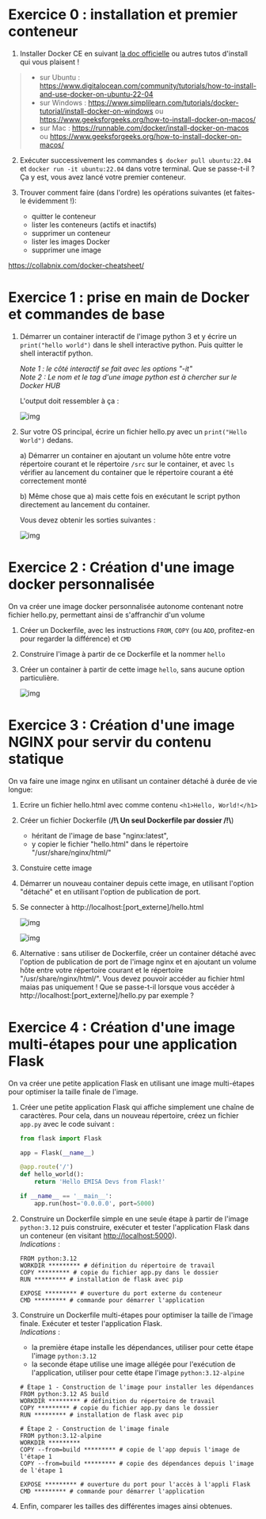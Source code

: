 # Exercice 0 : installation et premier conteneur

1. Installer Docker CE en suivant [la doc officielle](https://docs.docker.com/get-docker/) ou autres tutos d'install qui vous plaisent !
> * sur Ubuntu : https://www.digitalocean.com/community/tutorials/how-to-install-and-use-docker-on-ubuntu-22-04  
> * sur Windows : https://www.simplilearn.com/tutorials/docker-tutorial/install-docker-on-windows ou https://www.geeksforgeeks.org/how-to-install-docker-on-macos/
> * sur Mac : https://runnable.com/docker/install-docker-on-macos ou https://www.geeksforgeeks.org/how-to-install-docker-on-macos/

2. Exécuter successivement les commandes `$ docker pull ubuntu:22.04` et `docker run -it ubuntu:22.04` dans votre terminal. Que se passe-t-il ? Ça y est, vous avez lancé votre premier conteneur.

3. Trouver comment faire (dans l'ordre) les opérations suivantes (et faites-le évidemment !):
    * quitter le conteneur
    * lister les conteneurs (actifs et inactifs)
    * supprimer un conteneur
    * lister les images Docker
    * supprimer une image

https://collabnix.com/docker-cheatsheet/


# Exercice 1 : prise en main de Docker et commandes de base

1. Démarrer un container interactif de l'image python 3 et y écrire un `print("hello world")` dans le shell interactive python. Puis quitter le shell interactif python.

    _Note 1 : le côté interactif se fait avec les options "-it"_  
    _Note 2 : Le nom et le tag d'une image python est à chercher sur le Docker HUB_  

    L'output doit ressembler à ça :

    ![img](imgs/img1.png)

2. Sur votre OS principal, écrire un fichier hello.py avec un `print("Hello World")` dedans.

    a) Démarrer un container en ajoutant un volume hôte entre votre répertoire courant et le répertoire `/src` sur le container, et avec `ls` vérifier au lancement du container que le répertoire courant a été correctement monté

    b) Même chose que a) mais cette fois en exécutant le script python directement au lancement du container.  

    Vous devez obtenir les sorties suivantes :

    ![img](imgs/img2.png)

# Exercice 2 : Création d'une image docker personnalisée

On va créer une image docker personnalisée autonome contenant notre fichier hello.py, permettant ainsi de s'affranchir d'un volume

1. Créer un Dockerfile, avec les instructions `FROM`, `COPY` (ou `ADD`, profitez-en pour regarder la différence) et `CMD`
2. Construire l'image à partir de ce Dockerfile et la nommer `hello`
3. Créer un container à partir de cette image `hello`, sans aucune option particulière.

    ![img](imgs/img3.png)

# Exercice 3 : Création d'une image NGINX pour servir du contenu statique

On va faire une image nginx en utilisant un container détaché à durée de vie longue:

1. Ecrire un fichier hello.html avec comme contenu `<h1>Hello, World!</h1>`
2. Créer un fichier Dockerfile (**/!\\ Un seul Dockerfile par dossier /!\\**)
    - héritant de l'image de base "nginx:latest",  
    - y copier le fichier "hello.html" dans le répertoire "/usr/share/nginx/html/"  
3. Constuire cette image
4. Démarrer un nouveau container depuis cette image, en utilisant l'option "détaché" et en utilisant l'option de publication de port.
5. Se connecter à http://localhost:[port_externe]/hello.html

    ![img](imgs/img4.png)

    ![img](imgs/img5.png)

6. Alternative : sans utiliser de Dockerfile, créer un container détaché avec l'option de publication de port de l'image nginx et en ajoutant un volume hôte entre votre répertoire courant et le répertoire "/usr/share/nginx/html/". Vous devez pouvoir accéder au fichier html maias pas uniquement ! Que se passe-t-il lorsque vous accéder à http://localhost:[port_externe]/hello.py par exemple ?

# Exercice 4 : Création d'une image multi-étapes pour une application Flask

On va créer une petite application Flask en utilisant une image multi-étapes pour optimiser la taille finale de l'image.

1. Créer une petite application Flask qui affiche simplement une chaîne de caractères.
    Pour cela, dans un nouveau répertoire, créez un fichier `app.py` avec le code suivant :
    ```python
    from flask import Flask

    app = Flask(__name__)

    @app.route('/')
    def hello_world():
        return 'Hello EMISA Devs from Flask!'

    if __name__ == '__main__':
        app.run(host='0.0.0.0', port=5000)
    ```
2. Construire un Dockerfile simple en une seule étape à partir de l'image `python:3.12` puis construire, exécuter et tester l'application Flask dans un conteneur (en visitant [http://localhost:5000](http://localhost:5000)).  
    _Indications_ :
    ```docker
    FROM python:3.12
    WORKDIR ********* # définition du répertoire de travail
    COPY ********* # copie du fichier app.py dans le dossier
    RUN ********* # installation de flask avec pip
    
    EXPOSE ********* # ouverture du port externe du conteneur
    CMD ********* # commande pour démarrer l'application
    ```
    
3. Construire un Dockerfile multi-étapes pour optimiser la taille de l'image finale. Exécuter et tester l'application Flask.  
    _Indications_ :
    - la première étape installe les dépendances, utiliser pour cette étape l'image `python:3.12`
    - la seconde étape utilise une image allégée pour l'exécution de l'application, utiliser pour cette étape l'image `python:3.12-alpine`
    ```docker
    # Étape 1 - Construction de l'image pour installer les dépendances
    FROM python:3.12 AS build
    WORKDIR ********* # définition du répertoire de travail
    COPY ********* # copie du fichier app.py dans le dossier
    RUN ********* # installation de flask avec pip

    # Étape 2 - Construction de l'image finale
    FROM python:3.12-alpine
    WORKDIR *********
    COPY --from=build ********* # copie de l'app depuis l'image de l'étape 1
    COPY --from=build ********* # copie des dépendances depuis l'image de l'étape 1

    EXPOSE ********* # ouverture du port pour l'accès à l'appli Flask
    CMD ********* # commande pour démarrer l'application
    ```

4. Enfin, comparer les tailles des différentes images ainsi obtenues.